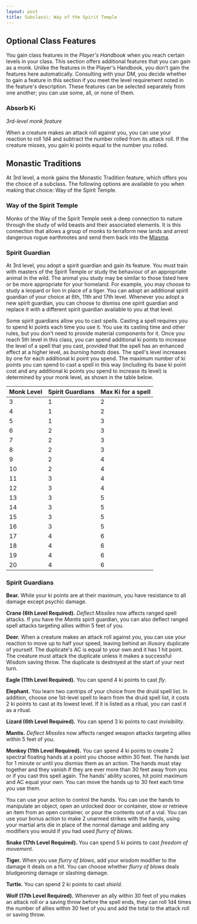 ```yaml
---
layout: post
title: Subclass\: Way of the Spirit Temple
---
```


## Optional Class Features

You gain class features in the *Player's Handbook* when you reach certain levels in your class. This section offers additional features that you can gain as a monk. Unlike the features in the Player's Handbook, you don't gain the features here automatically. Consulting with your DM, you decide whether to gain a feature in this section if you meet the level requirement noted in the feature's description. These features can be selected separately from one another; you can use some, all, or none of them.

### Absorb Ki

*3rd-level monk feature*

When a creature makes an attack roll against you, you can use your reaction to roll 1d4 and subtract the number rolled from its attack roll. If the creature misses, you gain ki points equal to the number you rolled.

## Monastic Traditions

At 3rd level, a monk gains the Monastic Tradition feature, which offers you the choice of a subclass. The following options are available to you when making that choice: Way of the Spirit Temple.

### Way of the Spirit Temple

Monks of the Way of the Spirit Temple seek a deep connection to nature through the study of wild beasts and their associated elements. It is this connection that allows a group of monks to terraform new lands and arrest dangerous rogue earthmotes and send them back into the [Miasma]().

### Spirit Guardian

At 3rd level, you adopt a spirit guardian and gain its feature. You must train with masters of the Spirit Temple or study the behaviour of an appropriate animal in the wild. The animal you study may be similar to those listed here or be more appropriate for your homeland. For example, you may choose to study a leopard or lion in place of a tiger. You can adopt an additional spirit guardian of your choice at 6th, 11th and 17th level. Whenever you adopt a new spirit guardian, you can choose to dismiss one spirit guardian and replace it with a different spirit guardian available to you at that level.

Some spirit guardians allow you to cast spells. Casting a spell requires you to spend ki points each time you use it. You use its casting time and other rules, but you don't need to provide material components for it. Once you reach 5th level in this class, you can spend additional ki points to increase the level of a spell that you cast, provided that the spell has an enhanced effect at a higher level, as *burning hands* does. The spell's level increases by one for each additional ki point you spend. The maximum number of ki points you can spend to cast a spell in this way (including its base ki point cost and any additional ki points you spend to increase its level) is determined by your monk level, as shown in the table below.

| Monk Level | Spirit Guardians | Max Ki for a spell |
| ---------- | ---------------- | ------------------ |
| 3          | 1                | 2                  |
| 4          | 1                | 2                  |
| 5          | 1                | 3                  |
| 6          | 2                | 3                  |
| 7          | 2                | 3                  |
| 8          | 2                | 3                  |
| 9          | 2                | 4                  |
| 10         | 2                | 4                  |
| 11         | 3                | 4                  |
| 12         | 3                | 4                  |
| 13         | 3                | 5                  |
| 14         | 3                | 5                  |
| 15         | 3                | 5                  |
| 16         | 3                | 5                  |
| 17         | 4                | 6                  |
| 18         | 4                | 6                  |
| 19         | 4                | 6                  |
| 20         | 4                | 6                  |

### Spirit Guardians

**Bear.** While your ki points are at their maximum, you have resistance to all damage except psychic damage.

**Crane (6th Level Required).** *Deflect Missiles* now affects ranged spell attacks. If you have the *Mantis* spirit guardian, you can also deflect ranged spell attacks targeting allies within 5 feet of you.

**Deer.** When a creature makes an attack roll against you, you can use your reaction to move up to half your speed, leaving behind an illusory duplicate of yourself. The duplicate's AC is equal to your own and it has 1 hit point. The creature must attack the duplicate unless it makes a successful Wisdom saving throw. The duplicate is destroyed at the start of your next turn.

**Eagle (11th Level Required).** You can spend 4 ki points to cast *fly*.

**Elephant.** You learn two cantrips of your choice from the druid spell list. In addition, choose one 1st-level spell to learn from the druid spell list, it costs 2 ki points to cast at its lowest level. If it is listed as a ritual, you can cast it as a ritual.

**Lizard (6th Level Required).** You can spend 3 ki points to cast *invisibility*.

**Mantis.** *Deflect Missiles* now affects ranged weapon attacks targeting allies within 5 feet of you.

**Monkey (11th Level Required).** You can spend 4 ki points to create 2 spectral floating hands at a point you choose within 30 feet. The hands last for 1 minute or until you dismiss them as an action. The hands must stay together and they vanish if they are ever more than 30 feet away from you or if you cast this spell again. The hands' ability scores, hit point maximum and AC equal your own. You can move the hands up to 30 feet each time you use them.

You can use your action to control the hands. You can use the hands to manipulate an object, open an unlocked door or container, stow or retrieve an item from an open container, or pour the contents out of a vial. You can use your bonus action to make 2 unarmed strikes with the hands, using your martial arts die in place of the normal damage and adding any modifiers you would if you had used *flurry of blows*.

**Snake (17th Level Required).** You can spend 5 ki points to cast *freedom of movement*.

**Tiger.** When you use *flurry of blows*, add your wisdom modifier to the damage it deals on a hit. You can choose whether *flurry of blows* deals bludgeoning damage or slashing damage.

**Turtle.** You can spend 2 ki points to cast *shield*.

**Wolf (17th Level Required).** Whenever an ally within 30 feet of you makes an attack roll or a saving throw before the spell ends, they can roll 1d4 times the number of allies within 30 feet of you and add the total to the attack roll or saving throw.
